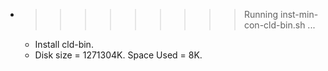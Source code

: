 * >>>>>>>>> Running inst-min-con-cld-bin.sh ...
  * Install cld-bin.
  * Disk size = 1271304K. Space Used = 8K.
